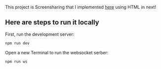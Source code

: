 This project is Screensharing that I implemented [here](https://github.com/Sahil-Gulihar/another-one) using HTML in next!


## Here are steps to run it locally 

First, run the development server:

```bash
npm run dev
```

Open a new Terminal to run the websocket serber:

```bash
npm run ws
```

